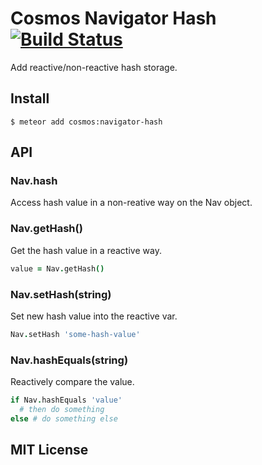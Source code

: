# Cosmos Navigator Hash  [![Build Status](https://travis-ci.org/elidoran/cosmos-navigator-hash.svg?branch=master)](https://travis-ci.org/elidoran/cosmos-navigator-hash)

Add reactive/non-reactive hash storage.


## Install

    $ meteor add cosmos:navigator-hash


## API

### Nav.hash

Access hash value in a non-reative way on the Nav object.


### Nav.getHash()

Get the hash value in a reactive way.

```coffeescript
value = Nav.getHash()
```


### Nav.setHash(string)

Set new hash value into the reactive var.

```coffeescript
Nav.setHash 'some-hash-value'
```


### Nav.hashEquals(string)

Reactively compare the value.

```coffeescript
if Nav.hashEquals 'value'
  # then do something
else # do something else
```


## MIT License
